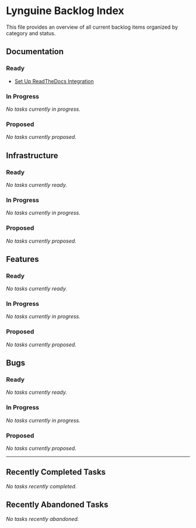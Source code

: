 # Lynguine Backlog Index

This file provides an overview of all current backlog items organized by category and status.

## Documentation

### Ready

- [Set Up ReadTheDocs Integration](documentation/2025-05-05_readthedocs-setup.md)


### In Progress

*No tasks currently in progress.*


### Proposed

*No tasks currently proposed.*


## Infrastructure

### Ready

*No tasks currently ready.*


### In Progress

*No tasks currently in progress.*


### Proposed

*No tasks currently proposed.*


## Features

### Ready

*No tasks currently ready.*


### In Progress

*No tasks currently in progress.*


### Proposed

*No tasks currently proposed.*


## Bugs

### Ready

*No tasks currently ready.*


### In Progress

*No tasks currently in progress.*


### Proposed

*No tasks currently proposed.*


---

## Recently Completed Tasks

*No tasks recently completed.*


## Recently Abandoned Tasks

*No tasks recently abandoned.*
